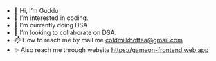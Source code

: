- 👋 Hi, I’m Guddu
- 👀 I’m interested in coding.
- 🌱 I’m currently doing DSA
- 💞️ I’m looking to collaborate on DSA.
- 📫 How to reach me by mail me coldmilkhottea@gmail.com
- ✨ Also reach me through website  https://gameon-frontend.web.app

<!---
kontactguddu/kontactguddu is a ✨ special ✨ repository because its `README.md` (this file) appears on your GitHub profile.
You can click the Preview link to take a look at your changes.
--->
